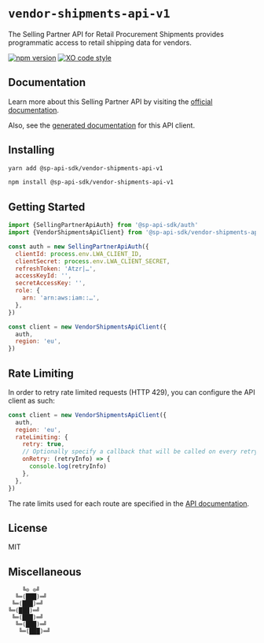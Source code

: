 # `vendor-shipments-api-v1`

The Selling Partner API for Retail Procurement Shipments provides programmatic access to retail shipping data for vendors.

[![npm version](https://badgen.net/npm/v/@sp-api-sdk/vendor-shipments-api-v1)](https://www.npmjs.com/package/@sp-api-sdk/vendor-shipments-api-v1)
[![XO code style](https://badgen.net/badge/code%20style/XO/cyan)](https://github.com/xojs/xo)

## Documentation

Learn more about this Selling Partner API by visiting the [official documentation](https://github.com/amzn/selling-partner-api-docs/tree/main/references/vendor-shipments-api/vendorShipments.md).

Also, see the [generated documentation](https://bizon.github.io/selling-partner-api-sdk/modules/_sp_api_sdk_vendor_shipments_api_v1.html) for this API client.

## Installing

```sh
yarn add @sp-api-sdk/vendor-shipments-api-v1
```

```sh
npm install @sp-api-sdk/vendor-shipments-api-v1
```

## Getting Started

```javascript
import {SellingPartnerApiAuth} from '@sp-api-sdk/auth'
import {VendorShipmentsApiClient} from '@sp-api-sdk/vendor-shipments-api-v1'

const auth = new SellingPartnerApiAuth({
  clientId: process.env.LWA_CLIENT_ID,
  clientSecret: process.env.LWA_CLIENT_SECRET,
  refreshToken: 'Atzr|…',
  accessKeyId: '',
  secretAccessKey: '',
  role: {
    arn: 'arn:aws:iam::…',
  },
})

const client = new VendorShipmentsApiClient({
  auth,
  region: 'eu',
})
```

## Rate Limiting

In order to retry rate limited requests (HTTP 429), you can configure the API client as such:

```javascript
const client = new VendorShipmentsApiClient({
  auth,
  region: 'eu',
  rateLimiting: {
    retry: true,
    // Optionally specify a callback that will be called on every retry.
    onRetry: (retryInfo) => {
      console.log(retryInfo)
    },
  },
})
```

The rate limits used for each route are specified in the [API documentation]((https://github.com/amzn/selling-partner-api-docs/tree/main/references/vendor-shipments-api/vendorShipments.md)).

## License

MIT

## Miscellaneous

```
    ╚⊙ ⊙╝
  ╚═(███)═╝
 ╚═(███)═╝
╚═(███)═╝
 ╚═(███)═╝
  ╚═(███)═╝
   ╚═(███)═╝
```
